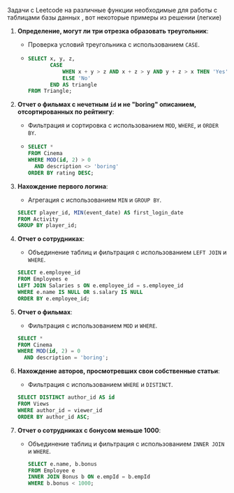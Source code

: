 Задачи с Leetcode на различные функции необходимые для работы с таблицами базы данных , вот некоторые примеры из решении (легкие)
1. **Определение, могут ли три отрезка образовать треугольник**:
   -  Проверка условий треугольника с использованием `CASE`.
   - 
     ```sql
     SELECT x, y, z,
            CASE
                WHEN x + y > z AND x + z > y AND y + z > x THEN 'Yes'
                ELSE 'No'
            END AS triangle
     FROM Triangle;
     ```

2. **Отчет о фильмах с нечетным `id` и не "boring" описанием, отсортированных по рейтингу**:
   - Фильтрация и сортировка с использованием `MOD`, `WHERE`, и `ORDER BY`.
   - 
     ```sql
     SELECT *
     FROM Cinema
     WHERE MOD(id, 2) > 0
       AND description <> 'boring'
     ORDER BY rating DESC;
     ```

3. **Нахождение первого логина**:
   -  Агрегация с использованием `MIN` и `GROUP BY`.
   
     ```sql
     SELECT player_id, MIN(event_date) AS first_login_date
     FROM Activity
     GROUP BY player_id;
     ```

4. **Отчет о сотрудниках**:
   -  Объединение таблиц и фильтрация с использованием `LEFT JOIN` и `WHERE`.
  
     ```sql
     SELECT e.employee_id
     FROM Employees e
     LEFT JOIN Salaries s ON e.employee_id = s.employee_id
     WHERE e.name IS NULL OR s.salary IS NULL
     ORDER BY e.employee_id;
     ```

5. **Отчет о фильмах**:
   -  Фильтрация с использованием `MOD` и `WHERE`.
   
     ```sql
     SELECT *
     FROM Cinema
     WHERE MOD(id, 2) = 0
       AND description = 'boring';
     ```

6. **Нахождение авторов, просмотревших свои собственные статьи**:
   -  Фильтрация с использованием `WHERE` и `DISTINCT`.
   
     ```sql
     SELECT DISTINCT author_id AS id
     FROM Views
     WHERE author_id = viewer_id
     ORDER BY author_id ASC;
     ```

7. **Отчет о сотрудниках с бонусом меньше 1000**:
   - Объединение таблиц и фильтрация с использованием `INNER JOIN` и `WHERE`.
   
     ```sql
     SELECT e.name, b.bonus
     FROM Employee e
     INNER JOIN Bonus b ON e.empId = b.empId
     WHERE b.bonus < 1000;
     ```
